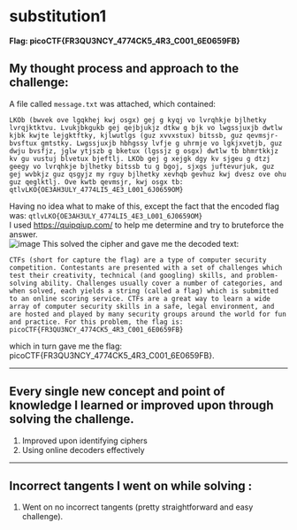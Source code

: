 # substitution1
**Flag: picoCTF{FR3QU3NCY_4774CK5_4R3_C001_6E0659FB}**
## My thought process and approach to the challenge:
A file called `message.txt` was attached, which contained:
```
LKOb (bwvek ove lgqkhej kwj osgx) gej g kyqj vo lvrqhkje bjlhetky lvrqjktktvu. Lvukjbkgukb gej qejbjukjz dtkw g bjk vo lwgssjuxjb dwtlw kjbk kwjte lejgktftky, kjlwutlgs (guz xvvxstux) bitssb, guz qevmsjr-bvsftux gmtstky. Lwgssjuxjb hbhgssy lvfje g uhrmje vo lgkjxvetjb, guz dwju bvsfjz, jglw ytjszb g bketux (lgssjz g osgx) dwtlw tb bhmrtkkjz kv gu vustuj blvetux bjeftlj. LKOb gej g xejgk dgy kv sjgeu g dtzj geegy vo lvrqhkje bjlhetky bitssb tu g bgoj, sjxgs juftevurjuk, guz gej wvbkjz guz qsgyjz my rguy bjlhetky xevhqb gevhuz kwj dvesz ove ohu guz qeglktlj. Ove kwtb qevmsjr, kwj osgx tb: qtlvLKO{OE3AH3ULY_4774LI5_4E3_L001_6J0659OM}
```        
Having no idea what to make of this, except the fact that the encoded flag was: `qtlvLKO{OE3AH3ULY_4774LI5_4E3_L001_6J0659OM}`   
I used https://quipqiup.com/ to help me determine and try to bruteforce the answer.     
![image](https://github.com/user-attachments/assets/6bee78c5-4f3e-485d-b786-af1b31dfa8d8)
This solved the cipher and gave me the decoded text:
```
CTFs (short for capture the flag) are a type of computer security competition. Contestants are presented with a set of challenges which test their creativity, technical (and googling) skills, and problem-solving ability. Challenges usually cover a number of categories, and when solved, each yields a string (called a flag) which is submitted to an online scoring service. CTFs are a great way to learn a wide array of computer security skills in a safe, legal environment, and are hosted and played by many security groups around the world for fun and practice. For this problem, the flag is: picoCTF{FR3QU3NCY_4774CK5_4R3_C001_6E0659FB}
```
which in turn gave me the flag: picoCTF{FR3QU3NCY_4774CK5_4R3_C001_6E0659FB}.

---

## Every single new concept and point of knowledge I learned or improved upon through solving the challenge.
1. Improved upon identifying ciphers
2. Using online decoders effectively

---

##  Incorrect tangents I went on while solving :
1) Went on no incorrect tangents (pretty straightforward and easy challenge).
